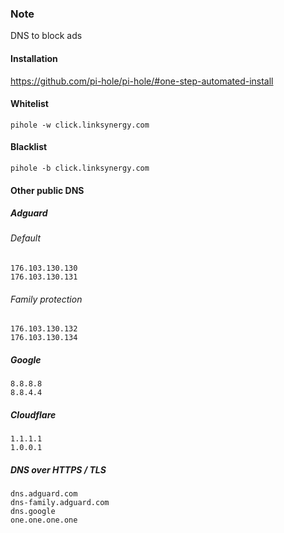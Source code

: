 ### Note
DNS to block ads

#### Installation
https://github.com/pi-hole/pi-hole/#one-step-automated-install

#### Whitelist
```
pihole -w click.linksynergy.com
```

#### Blacklist
```
pihole -b click.linksynergy.com
```


#### Other public DNS
##### Adguard
###### Default
```
176.103.130.130
176.103.130.131
```

###### Family protection
```
176.103.130.132
176.103.130.134
```

##### Google
```
8.8.8.8
8.8.4.4
```

##### Cloudflare
```
1.1.1.1
1.0.0.1
```


##### DNS over HTTPS / TLS
```
dns.adguard.com
dns-family.adguard.com 
dns.google
one.one.one.one
```
